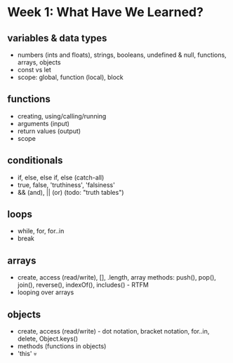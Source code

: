 
# Week 1: What Have We Learned?

## variables & data types
- numbers (ints and floats), strings, booleans, undefined & null, functions, arrays, objects
- const vs let
- scope: global, function (local), block

## functions
- creating, using/calling/running
- arguments (input)
- return values (output)
- scope

## conditionals
- if, else, else if, else (catch-all)
- true, false, 'truthiness', 'falsiness'
- && (and), || (or) (todo: "truth tables")

## loops
- while, for, for..in
- break

## arrays
- create, access (read/write), [], .length, array methods: push(), pop(), join(), reverse(), indexOf(), includes() - RTFM
- looping over arrays

## objects
- create, access (read/write) - dot notation, bracket notation, for..in, delete, Object.keys()
- methods (functions in objects)
- 'this' 💀
